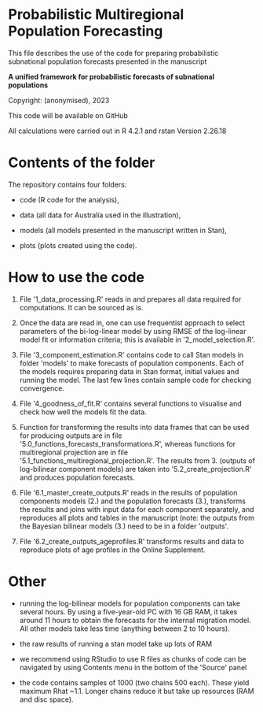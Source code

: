 # Probabilistic Multiregional Population Forecasting

This file describes the use of the code for preparing probabilistic subnational population forecasts presented in the manuscript

**A unified framework for probabilistic forecasts of subnational populations**

Copyright: (anonymised), 2023

This code will be available on GitHub

All calculations were carried out in R 4.2.1 and rstan Version 2.26.18

# Contents of the folder

The repository contains four folders: 

- code (R code for the analysis), 

- data (all data for Australia used in the illustration), 

- models (all models presented in the manuscript written in Stan), 

- plots (plots created using the code). 

# How to use the code

1. File '1_data_processing.R' reads in and prepares all data required for computations. It can be sourced as is.

2. Once the data are read in, one can use frequentist approach to select parameters of the bi-log-linear model by using RMSE of the log-linear model fit or information criteria; this is available in '2_model_selection.R'.

3. File '3_component_estimation.R' contains code to call Stan models in folder 'models' to make forecasts of population components. Each of the models requires preparing data in Stan format, initial values and running the model. The last few lines contain sample code for checking convergence.

4. File '4_goodness_of_fit.R' contains several functions to visualise and check how well the models fit the data. 

5. Function for transforming the results into data frames that can be used for producing outputs are in file '5.0_functions_forecasts_transformations.R', whereas functions for multiregional projection are in file '5.1_functions_multiregional_projection.R'. The results from 3. (outputs of log-bilinear component models) are taken into '5.2_create_projection.R' and produces population forecasts.

6. File '6.1_master_create_outputs.R' reads in the results of population components models (2.) and the population forecasts (3.), transforms the results and joins with input data for each component separately, and reproduces all plots and tables in the manuscript (note: the outputs from the Bayesian bilinear models (3.) need to be in a folder 'outputs'.

7. File '6.2_create_outputs_ageprofiles.R' transforms results and data to reproduce plots of age profiles in the Online Supplement. 

# Other

- running the log-bilinear models for population components can take several hours. By using a five-year-old PC with 16 GB RAM, it takes around 11 hours to obtain the forecasts for the internal migration model. All other models take less time (anything between 2 to 10 hours).

- the raw results of running a stan model take up lots of RAM 

- we recommend using RStudio to use R files as chunks of code can be navigated by using Contents menu in the bottom of the 'Source' panel

- the code contains samples of 1000 (two chains 500 each). These yield maximum Rhat ~1.1. Longer chains reduce it but take up resources (RAM and disc space). 



